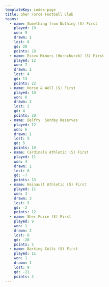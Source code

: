 ```yaml
---
templateKey: index-page
title: Sher Force Football Club
teams:
  - name: Something from Nothing (S) First
    played: 10
    won: 9
    drawn: 1
    lost: 0
    gd: 28
    points: 28
  - name: Essex Minors (Hornchurch) (S) First
    played: 12
    won: 7
    drawn: 1
    lost: 4
    gd: 13
    points: 22
  - name: Horse & Well (S) First
    played: 10
    won: 6
    drawn: 2
    lost: 2
    gd: 4
    points: 20
  - name: Belfry  Sunday Reserves
    played: 12
    won: 6
    drawn: 1
    lost: 5
    gd: 5
    points: 19
  - name: Cardinals Athletic (S) First
    played: 11
    won: 4
    drawn: 1
    lost: 6
    gd: -7
    points: 13
  - name: Hainault Athletic (S) First
    played: 11
    won: 3
    drawn: 3
    lost: 5
    gd: -2
    points: 12
  - name: Sher Force (S) First
    played: 9
    won: 1
    drawn: 2
    lost: 6
    gd: -20
    points: 5
  - name: Barking Colts (S) First
    played: 11
    won: 1
    drawn: 1
    lost: 9
    gd: -21
    points: 4
---
```

